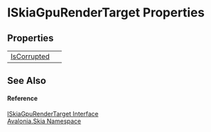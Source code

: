 # ISkiaGpuRenderTarget Properties




## Properties
<table>
<tr>
<td><a href="P_Avalonia_Skia_ISkiaGpuRenderTarget_IsCorrupted">IsCorrupted</a></td>
<td> </td>
</tr>
</table>

## See Also


#### Reference
<a href="T_Avalonia_Skia_ISkiaGpuRenderTarget">ISkiaGpuRenderTarget Interface</a>  
<a href="N_Avalonia_Skia">Avalonia.Skia Namespace</a>  
